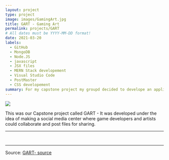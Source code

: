 ```yaml
---
layout: project
type: project
image: images/GamingArt.jpg
title: GART - Gaming Art
permalink: projects/GART
# All dates must be YYYY-MM-DD format!
date: 2021-03-20
labels:
  - GitHub
  - MongoDB
  - Node.JS
  - javascript
  - JSX files
  - MERN Stack developement
  - Visual Studio Code
  - PostMaster
  - CSS developement
summary: For my capstone project my groupd decided to develope an application that would function alot like a social media platform for those who would want to share videgame are with others.
---
```


<img class="ui image" src="{{ site.baseurl }}/images/GamingArt.jpg">

This was our Capstone project called GART - It was developed under the idea of making a social media center where game developers and artists could collaborate and post files for sharing.  

<hr>

<pre>

</pre>

<hr>

Source: <a href="https://github.com/jsmolucha/CSC4990GART"><i class="large github icon "></i>GART- source</a>

